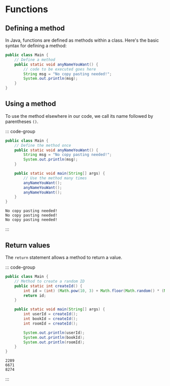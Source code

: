 # Functions

<Vimeo id="1005489718" />

## Defining a method

In Java, functions are defined as methods within a class. Here's the basic
syntax for defining a method:

```java
public class Main {
    // Define a method
    public static void anyNameYouWant() {
        // code to be executed goes here
        String msg = "No copy pasting needed!";
        System.out.println(msg);
    }
}
```

## Using a method

To use the method elsewhere in our code, we call its name followed by
parentheses `()`.

::: code-group

```java
public class Main {
    // Define the method once
    public static void anyNameYouWant() {
        String msg = "No copy pasting needed!";
        System.out.println(msg);
    }

    public static void main(String[] args) {
        // Use the method many times
        anyNameYouWant();
        anyNameYouWant();
        anyNameYouWant();
    }
}
```

```console [output]
No copy pasting needed!
No copy pasting needed!
No copy pasting needed!
```

:::

## Return values

The `return` statement allows a method to return a value.

::: code-group

```java
public class Main {
    // Method to create a random ID
    public static int createId() {
        int id = (int) (Math.pow(10, 3) + Math.floor(Math.random() * (Math.pow(10, 4) - Math.pow(10, 3))));
        return id;
    }

    public static void main(String[] args) {
        int userId = createId();
        int bookId = createId();
        int roomId = createId();

        System.out.println(userId);
        System.out.println(bookId);
        System.out.println(roomId);
    }
}
```

```console [output]
2289
6671
8274
```

:::

